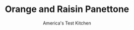 ---
layout: ../../layouts/MarkdownPostLayout.astro
title: Orange and Raisin Panettone
author: America's Test Kitchen
pubDate: 2023-03-15
description: "Dried fruit–studded panettone is a holiday favorite. But this year, we aimed to speed things up and sweeten the pot."
image_url: https://res.cloudinary.com/hksqkdlah/image/upload/ar_1:1,c_fill,dpr_2.0,f_auto,fl_lossy.progressive.strip_profile,g_faces:auto,q_auto:low,w_344/38087_sfs-orange-and-raisin-pannetone-31
tags: ["Desserts or Baked Goods","Fruit","Cakes","Holiday","Cookbook Collection","Cookbook Collection"]
calories: 3275
protein: 5
carbohydrates: 42
fats: 
fiber: 1
ingredients: ["3/4 cup, golden raisins","2 teaspoons, grated orange zest plus 2 tablespoons juice","3/4 cup, warm milk (110 degrees)","3 tablespoons, light corn syrup","2 , large eggs plus 2 large yolks, divided","1 teaspoon, vanilla extract","1/2 teaspoon, almond extract","2 3/4 cups (13 3/4 ounces), all-purpose flour","2 1/4 teaspoons, instant or rapid-rise yeast","1 teaspoon, salt","8 tablespoons, unsalted butter, cut into 8 pieces and softened","3 ounces finely chopped, candied orange peel"]
serves: 12
time: ""
instructions: ["Combine raisins and orange juice in small bowl. Cover and microwave until steaming, about 1 minute. Let sit until raisins are softened, about 15 minutes.","Whisk milk, corn syrup, 1 egg and yolks, vanilla, almond extract, and orange zest in 2-cup liquid measuring cup until combined. Using stand mixer fitted with dough hook, mix flour, yeast, and salt on medium-low speed until combined, about 5 seconds. With mixer running, slowly add milk mixture and knead until cohesive dough forms and no dry flour remains, 3 to 5 minutes, scraping down bowl and dough hook as needed.","With mixer still running, add butter 1 piece at a time until incorporated. Increase speed to medium-high and knead until dough pulls away from sides but still sticks to bottom of bowl, about 10 minutes. Reduce speed to low, add orange peel and raisins (plus any juice remaining in bowl), and knead until fully incorporated, about 2 minutes.","Turn out dough onto lightly floured counter and knead until smooth, about 1 minute. Form dough into tight ball and transfer to greased large bowl. Cover with plastic wrap and let rise at warm room temperature (about 70 degrees) until doubled in size, about 2 hours.","Grease 8-inch cake pan. Pat dough into 12-inch disk on lightly floured counter. Working around circumference of dough, fold edges of dough toward center to form rough square. Flip dough over and, applying gentle pressure, move your hands in small circular motions to form dough into smooth, taut ball. Transfer ball, seam side down, to prepared pan. Cover loosely with greased plastic and let rise at room temperature until center is about 2 inches above lip of pan, 2 to 2 1/2 hours.","Adjust oven rack to middle position and heat oven to 350 degrees. Lightly beat remaining egg and brush over dough. Bake until golden brown, 15 to 20 minutes.","Rotate pan, tent with aluminum foil, and continue to bake until center of loaf registers 190 degrees, 30 to 40 minutes longer. Transfer pan to wire rack and let cool for 15 minutes. Remove loaf from pan and let cool completely on wire rack, about 3 hours. Serve."]
nutrition: ["149 mg Potassium","82 mg Phosphorus","39 mg Calcium","1 mg Iron","13 mg Magnesium","208 mg Sodium","9 g Fat","2 mg Niacin (B3)","2 g Monounsaturated","2 mg Vitamin C","52 mg Cholesterol","5 g Saturated","1 g Fiber","50 µg Folic acid","33 µg Folate (food)","14 g Sugars","1 µg Vitamin K","31 g Water","42 g Carbs","118 µg Folate equivalent (total)","5 g Protein","85 µg Vitamin A","272 kcal Energy","8 g Sugars, added","3275 calories"]
notes: "Use an instant-read thermometer to make sure the milk is the correct temperature. If using a traditional 6 by 4-inch paper panettone mold, which you can find online or at kitchen supply stores, extend the baking time in step 7 by 10 minutes."
---